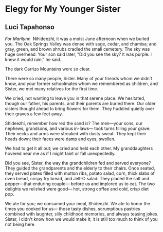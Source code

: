 # Elegy for My Younger Sister
## Luci Tapahonso
_For Marilynn_
 Nihideezhí, it was a moist June afternoon when we buried you.
The Oak Springs Valley was dense with sage, cedar, and chamisa;
and gray, green, and brown shrubs cradled the small cemetery.
The sky was huge overhead.
Your son said later, "Did you see the sky? It was purple.
I knew it would rain," he said.

The dark Carrizo Mountains were so clear.

There were so many people, Sister.
Many of your friends whom we didn't know,
and your former schoolmates whom we remembered as children,
and Sister, we met many relatives for the first time.

We cried, not wanting to leave you in that serene place.
We hesitated, though our father, his parents, and their parents
are buried there. Our older sisters thought ahead to bring flowers for them.
They huddled quietly over their graves a few feet away.

Shideezhí, remember how red the sand is?
The men—your sons, our nephews, grandsons, and various in-laws—
took turns filling your grave. Their necks and arms were streaked
with dusty sweat. They kept their heads down;
their faces were damp and eyes, swollen.

We had to get it all out; we cried
and held each other. My granddaughters hovered near me
as if I might faint or fall unexpectedly.

Did you see, Sister, the way the grandchildren fed and served everyone?
They guided the grandparents and the elderly to their chairs.
Once seated, they served plates filled with mutton ribs,
potato salad, corn, thick slabs of oven bread, crispy fry bread,
and Jell-O salad. They placed the salt and pepper—that enduring couple—
before us and implored us to eat. The two delights we relished were good—
hot, strong coffee and cold, crisp diet pop.

We ate for you; we consumed your meal, Shideezhí.
We ate to honor the times you cooked for us—
those tasty dishes, scrumptious pastries combined with laughter,
silly childhood memories, and always teasing jokes.
Sister, I didn't know how we would make it;
it is still too much to think of you not being here.